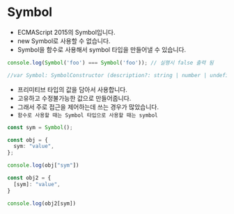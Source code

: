 # Symbol

- ECMAScript 2015의 Symbol입니다.
- new Symbol로 사용할 수 없습니다.
- Symbol을 함수로 사용해서 symbol 타입을 만들어낼 수 있습니다.

```typescript
console.log(Symbol('foo') === Symbol('foo')); // 실행시 false 출력 됨

//var Symbol: SymbolConstructor (description?: string | number | undefined) => symbol Returns a new unique Symbol value. @param description — Description of the new Symbol object.

```

- 프리미티브 타입의 값을 담아서 사용합니다.
- 고유하고 수정불가능한 값으로 만들어줍니다.
- 그래서 주로 접근을 제어하는데 쓰는 경우가 많았습니다.
- `함수로 사용할 때는 Symbol 타입으로 사용할 때는 symbol`

```typescript
const sym = Symbol();

const obj = {
  sym: "value",
};

console.log(obj["sym"])

const obj2 = {
  [sym]: "value",
}

console.log(obj2[sym])
```